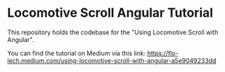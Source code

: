 # Locomotive Scroll Angular Tutorial

This repository holds the codebase for the "Using Locomotive Scroll with Angular".

You can find the tutorial on Medium via this link: https://flo-lech.medium.com/using-locomotive-scroll-with-angular-a5e9049233dd

